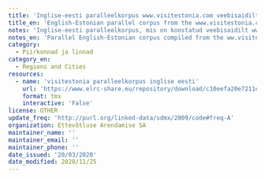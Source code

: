 ```yaml
---
title: 'Inglise-eesti paralleelkorpus www.visitestonia.com veebisaidilt'
title_en: 'English-Estonian parallel corpus from the www.visitestonia.com web site'
notes: 'Inglise-eesti paralleelkorpus, mis on koostatud veebisaidilt www.visitestonia.com indekseerides sisu ja joondades paralleelselt andmeid.'
notes_en: 'Parallel English-Estonian corpus compiled from the ww.visitestonia.com website by crawling the contents and aligning the parallel data.'
category:
  - Piirkonnad ja linnad
category_en:
  - Regions and Cities
resources:
  - name: 'visitestonia paralleelkorpus inglise eesti'
    url: 'https://www.elrc-share.eu/repository/download/c10eefa20e7211e9b7d400155d0267069e1e010778124059a9f95672a4e38c32/'
    format: tmx
    interactive: 'False'
license: OTHER
update_freq: 'http://purl.org/linked-data/sdmx/2009/code#freq-A'
organization: Ettevõtluse Arendamise SA
maintainer_name: ''
maintainer_email: ''
maintainer_phone: ''
date_issued: '20/03/2020'
date_modified: 2020/11/25
---
```

